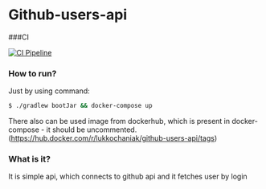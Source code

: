 # Github-users-api

###CI

[![CI Pipeline](https://github.com/LukaszKochaniak/github-users-api/actions/workflows/github_deploy_ci.yml/badge.svg?branch=develop)](https://github.com/LukaszKochaniak/github-users-api/actions/workflows/github_deploy_ci.yml)

### How to run?

Just by using command:
```sh
$ ./gradlew bootJar && docker-compose up
```

There also can be used image from dockerhub, which is present in docker-compose - it should be uncommented. (https://hub.docker.com/r/lukkochaniak/github-users-api/tags)
### What is it?

It is simple api, which connects to github api and it fetches user by login
